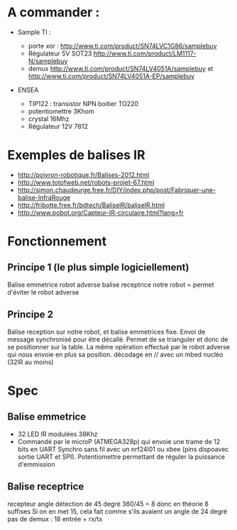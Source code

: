 # A commander : 
* Sample TI :
  * porte xor : http://www.ti.com/product/SN74LVC1G86/samplebuy
  * Régulateur 5V SOT23 http://www.ti.com/product/LM1117-N/samplebuy
  * demux http://www.ti.com/product/SN74LV4051A/samplebuy et http://www.ti.com/product/SN74LV4051A-EP/samplebuy
  
* ENSEA
  * TIP122 : transistor NPN boitier TO220
  * potentiomettre 3Khom
  * crystal 16Mhz
  * Régulateur 12V 7812


# Exemples de balises IR
* http://poivron-robotique.fr/Balises-2012.html
* http://www.totofweb.net/robots-projet-67.html
* http://simon.chaudeurge.free.fr/DIY/index.php/post/Fabriquer-une-balise-InfraRouge
* http://fribotte.free.fr/bdtech/BaliseIR/baliseIR.html
* http://www.pobot.org/Capteur-IR-circulaire.html?lang=fr


# Fonctionnement 

## Principe 1 (le plus simple logiciellement)
Balise emmetrice robot adverse
balise receptrice notre robot = permet d'éviter le robot adverse


## Principe 2
Balise reception sur notre robot, et balise emmetrices fixe.
Envoi de message synchronisé pour être décallé. Permet de se trianguler et donc de se positionner sur la table.
La même opération effectué par le robot adverse qui nous envoie en plus sa position.
décodage en // avec un mbed nucléo (32IR au moins)

# Spec
## Balise emmetrice
* 32 LED IR modulées 38Khz
* Commandé par le microP (ATMEGA328p) qui envoie une trame de 12 bits en UART
Synchro sans fil avec un nrf24l01 ou xbee (pins dispoavec sortie UART et SPI).
Potentiomettre permettant de réguler la puissance d'emmission


## Balise receptrice
recepteur angle détection de 45 degré 360/45 = 8 donc en théorie 8 suffises
Si on en met 15, cela fait comme s'ils avaient un angle de 24 degré
pas de demux : 18 entrée + rx/tx




